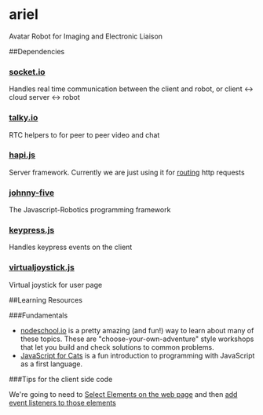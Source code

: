 # ariel
Avatar Robot for Imaging and Electronic Liaison

##Dependencies

### [socket.io](http://socket.io)
Handles real time communication between the client and robot, or client <-> cloud server <-> robot

### [talky.io](https://talky.io)
RTC helpers to for peer to peer video and chat

### [hapi.js](http://hapijs.com/)
Server framework. Currently we are just using it for [routing](http://hapijs.com/tutorials/routing) http requests

### [johnny-five](http://johnny-five.io/)
The Javascript-Robotics programming framework

### [keypress.js](http://dmauro.github.io/Keypress/)
Handles keypress events on the client

### [virtualjoystick.js](https://github.com/jeromeetienne/virtualjoystick.js)
Virtual joystick for user page

##Learning Resources

###Fundamentals

* [nodeschool.io](http://nodeschool.io/#workshopper-list) is a pretty amazing (and fun!) way to learn about many of these topics. These are "choose-your-own-adventure" style workshops that let you build and check solutions to common problems.
* [JavaScript for Cats](http://jsforcats.com/) is a fun introduction to programming with JavaScript as a first language.

###Tips for the client side code

We're going to need to [Select Elements on the web page](https://developer.mozilla.org/en-US/docs/Web/API/Document/getElementById) and then [add event listeners to those elements](https://developer.mozilla.org/en-US/docs/Web/API/EventTarget/addEventListener)
